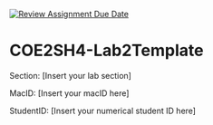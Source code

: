 [![Review Assignment Due Date](https://classroom.github.com/assets/deadline-readme-button-24ddc0f5d75046c5622901739e7c5dd533143b0c8e959d652212380cedb1ea36.svg)](https://classroom.github.com/a/4huLhr4B)
# COE2SH4-Lab2Template

Section: [Insert your lab section]

MacID: [Insert your macID here]

StudentID: [Insert your numerical student ID here]